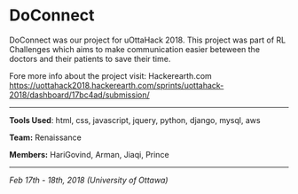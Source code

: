# DoConnect
DoConnect was our project for uOttaHack 2018. This project was part of RL Challenges which aims to make communication easier beteween the doctors and their patients to save their time. 

Fore more info about the project visit: Hackerearth.com
https://uottahack2018.hackerearth.com/sprints/uottahack-2018/dashboard/17bc4ad/submission/

_________________________________________________________________

**Tools Used**:  html, css, javascript, jquery, python, django, mysql, aws

**Team:** Renaissance

**Members:** HariGovind, Arman, Jiaqi, Prince


_________________________________________________________________
*Feb 17th - 18th, 2018 (University of Ottawa)* 
